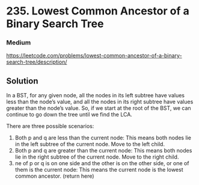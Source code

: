# 235. Lowest Common Ancestor of a Binary Search Tree

### Medium

https://leetcode.com/problems/lowest-common-ancestor-of-a-binary-search-tree/description/

## Solution

In a BST, for any given node, all the nodes in its left subtree have values less than the node’s value, and all the nodes in its right subtree have values greater than the node’s value. So, if we start at the root of the BST, we can continue to go down the tree until we find the LCA.

There are three possible scenarios:

1. Both p and q are less than the current node: This means both nodes lie in the left subtree of the current node. Move to the left child.
2. Both p and q are greater than the current node: This means both nodes lie in the right subtree of the current node. Move to the right child.
3. ne of p or q is on one side and the other is on the other side, or one of them is the current node: This means the current node is the lowest common ancestor. (return here)

